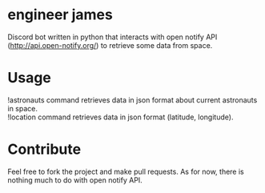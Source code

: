 # engineer james
 Discord bot written in python that interacts with open notify API (http://api.open-notify.org/) to retrieve some data from space.

# Usage
!astronauts command retrieves data in json format about current astronauts in space.<br/>
!location command retrieves data in json format (latitude, longitude).

 # Contribute
 Feel free to fork the project and make pull requests. As for now, there is nothing much to do with open notify API.
